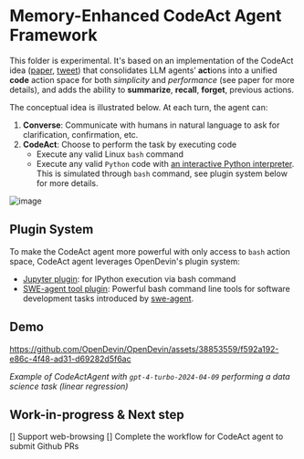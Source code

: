 # Memory-Enhanced CodeAct Agent Framework

This folder is experimental. It's based on an implementation of the CodeAct idea ([paper](https://arxiv.org/abs/2402.01030), [tweet](https://twitter.com/xingyaow_/status/1754556835703751087)) that consolidates LLM agents’ **act**ions into a unified **code** action space for both *simplicity* and *performance* (see paper for more details), and adds the ability to **summarize**, **recall**, **forget**, previous actions.

The conceptual idea is illustrated below. At each turn, the agent can:

1. **Converse**: Communicate with humans in natural language to ask for clarification, confirmation, etc.
2. **CodeAct**: Choose to perform the task by executing code
   - Execute any valid Linux `bash` command
   - Execute any valid `Python` code with [an interactive Python interpreter](https://ipython.org/). This is simulated through `bash` command, see plugin system below for more details.

![image](https://github.com/OpenDevin/OpenDevin/assets/38853559/92b622e3-72ad-4a61-8f41-8c040b6d5fb3)

## Plugin System

To make the CodeAct agent more powerful with only access to `bash` action space, CodeAct agent leverages OpenDevin's plugin system:
- [Jupyter plugin](https://github.com/OpenDevin/OpenDevin/tree/main/opendevin/runtime/plugins/jupyter): for IPython execution via bash command
- [SWE-agent tool plugin](https://github.com/OpenDevin/OpenDevin/tree/main/opendevin/runtime/plugins/swe_agent_commands): Powerful bash command line tools for software development tasks introduced by [swe-agent](https://github.com/princeton-nlp/swe-agent).

## Demo

https://github.com/OpenDevin/OpenDevin/assets/38853559/f592a192-e86c-4f48-ad31-d69282d5f6ac

*Example of CodeActAgent with `gpt-4-turbo-2024-04-09` performing a data science task (linear regression)*

## Work-in-progress & Next step

[] Support web-browsing
[] Complete the workflow for CodeAct agent to submit Github PRs
